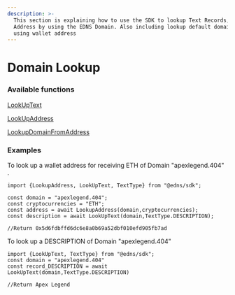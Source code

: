 ```yaml
---
description: >-
  This section is explaining how to use the SDK to lookup Text Records, Wallet
  Address by using the EDNS Domain. Also including lookup default domain name by
  using wallet address
---
```


# Domain Lookup

### Available functions

[LookUpText](lookuptext.md)

[LookUpAddress](lookupaddress.md)

[LookupDomainFromAddress](../register-domain/lookupdomainfromaddress.md)

### Examples

To look up a wallet address for receiving ETH of Domain "apexlegend.404" .

```
import {LookupAddress, LookUpText, TextType} from "@edns/sdk";

const domain = "apexlegend.404";
const cryptocurrencies = "ETH";
const address = await LookupAddress(domain,cryptocurrencies);
const description = await LookUpText(domain,TextType.DESCRIPTION);

//Return 0x5d6fdbffd6dc6e8a0b69a52dbf010efd905fb7ad
```

To look up a DESCRIPTION of Domain "apexlegend.404"

```
import {LookUpText, TextType} from "@edns/sdk";
const domain = "apexlegend.404"
const record_DESCRIPTION = await LookUpText(domain,TextType.DESCRIPTION)

//Return Apex Legend
```
